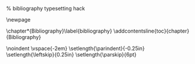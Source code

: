 % bibliography typesetting hack

\newpage

\chapter*{Bibliography}\label{bibliography}
\addcontentsline{toc}{chapter}{Bibliography}

\noindent
\vspace{-2em}
\setlength{\parindent}{-0.25in}
\setlength{\leftskip}{0.25in}
\setlength{\parskip}{6pt}
